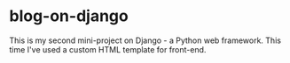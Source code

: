 # blog-on-django
This is my second mini-project on Django - a Python web framework. This time I've used a custom HTML template for front-end.
